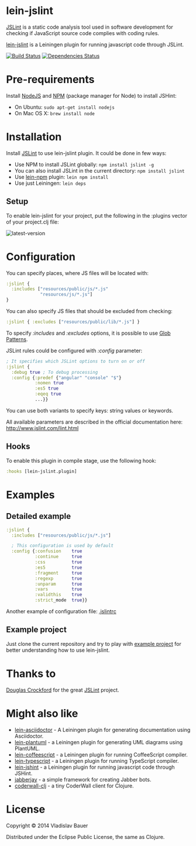 lein-jslint
===========

[JSLint](https://github.com/reid/node-jslint) is a static code analysis tool used in software development for checking if JavaScript source code complies with coding rules.

[lein-jslint](https://github.com/vbauer/lein-jslint) is a Leiningen plugin for running javascript code through JSLint.

[![Build Status](https://travis-ci.org/vbauer/lein-jslint.svg?branch=master)](https://travis-ci.org/vbauer/lein-jslint)
[![Dependencies Status](http://jarkeeper.com/vbauer/lein-jslint/status.png)](http://jarkeeper.com/vbauer/lein-jslint)


Pre-requirements
================

Install [NodeJS](http://nodejs.org/) and [NPM](https://github.com/npm/npm) (package manager for Node) to install JSHint:

- On Ubuntu: `sudo apt-get install nodejs`
- On Mac OS X: `brew install node`


Installation
============

Install [JSLint](https://www.npmjs.org/package/jslint) to use lein-jslint plugin. It could be done in few ways:

- Use NPM to install JSLint globally: `npm install jslint -g`
- You can also install JSLint in the current directory: `npm install jslint`
- Use [lein-npm](https://github.com/bodil/lein-npm) plugin: `lein npm install`
- Use just Leiningen: `lein deps`


Setup
-----

To enable lein-jslint for your project, put the following in the :plugins vector of your project.clj file:

![latest-version](https://clojars.org/lein-jslint/latest-version.svg)


Configuration
=============

You can specify places, where JS files will be located with:
```clojure
:jslint {
  :includes ["resources/public/js/*.js"
             "resources/js/*.js"]
}
```

You can also specify JS files that should be excluded from checking:
```clojure
:jslint { :excludes ["resources/public/lib/*.js"] }
```

To specify *:includes* and *:excludes* options, it is possible to use <a href="http://en.wikipedia.org/wiki/Glob_(programming)">Glob Patterns</a>.

JSLint rules could be configured with *:config* parameter:
```clojure
; It specifies which JSLint options to turn on or off
:jslint {
  :debug true ; To debug processing
  :config {:predef {"angular" "console" "$"}
           :nomen true
           :es5 true
           :eqeq true
           ...}}
```

You can use both variants to specify keys: string values or keywords.

All available parameters are described in the official documentation here: http://www.jslint.com/lint.html


Hooks
-----

To enable this plugin in compile stage, use the following hook:
```clojure
:hooks [lein-jslint.plugin]
```


Examples
========

Detailed example
----------------

```clojure
:jslint {
  :includes ["resources/public/js/*.js"]

  ; This configuration is used by default
  :config {:confusion    true
           :continue     true
           :css          true
           :es5          true
           :fragment     true
           :regexp       true
           :unparam      true
           :vars         true
           :validthis    true
           :strict_mode  true}}
```
Another example of configuration file: [.jslintrc](https://gist.github.com/irae/2764095)


Example project
---------------

Just clone the current repository and try to play with [example project](https://github.com/vbauer/lein-jslint/tree/master/example) for better understanding how to use lein-jslint.


Thanks to
=========

[Douglas Crockford](http://www.crockford.com) for the great [JSLint](https://github.com/douglascrockford/JSLint) project.


Might also like
===============

* [lein-asciidoctor](https://github.com/asciidoctor/asciidoctor-lein-plugin) - A Leiningen plugin for generating documentation using Asciidoctor.
* [lein-plantuml](https://github.com/vbauer/lein-plantuml) - a Leiningen plugin for generating UML diagrams using PlantUML.
* [lein-coffeescript](https://github.com/vbauer/lein-coffeescript) - a Leiningen plugin for running CoffeeScript compiler.
* [lein-typescript](https://github.com/vbauer/lein-typescript) - a Leiningen plugin for running TypeScript compiler.
* [lein-jshint](https://github.com/vbauer/lein-jshint) - a Leiningen plugin for running javascript code through JSHint.
* [jabberjay](https://github.com/vbauer/jabberjay) - a simple framework for creating Jabber bots.
* [coderwall-clj](https://github.com/vbauer/coderwall-clj) - a tiny CoderWall client for Clojure.


License
=======

Copyright © 2014 Vladislav Bauer

Distributed under the Eclipse Public License, the same as Clojure.

